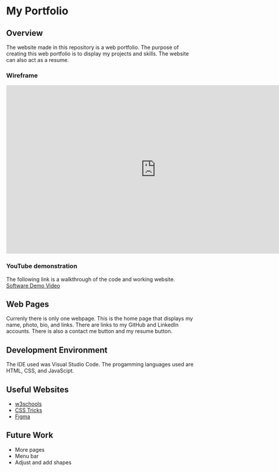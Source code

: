 # My Portfolio

## Overview

The website made in this repository is a web portfolio. The purpose of creating this web portfolio is to display my projects and skills. The website can also act as a resume.

### Wireframe 

<iframe style="border: 1px solid rgba(0, 0, 0, 0.1);" width="800" height="450" src="https://www.figma.com/embed?embed_host=share&url=https%3A%2F%2Fwww.figma.com%2Ffile%2FK9chxBaQUK3tW0LXPqG18Y%2Fweb-portfolio%3Fnode-id%3D0%253A1" allowfullscreen></iframe>

### YouTube demonstration
The following link is a walkthrough of the code and working website. 
[Software Demo Video](http://youtube.link.goes.here)

## Web Pages

Currenly there is only one webpage. This is the home page that displays my name, photo, bio, and links. There are links to my GitHub and LinkedIn accounts. There is also a contact me button and my resume button.

## Development Environment

The IDE used was Visual Studio Code. The progamming languages used are HTML, CSS, and JavaScipt.

## Useful Websites

* [w3schools](https://www.w3schools.com/css/css3_buttons.asp)
* [CSS Tricks](https://css-tricks.com/snippets/css/complete-guide-grid/)
* [Figma](https://www.figma.com/files/recent?fuid=950841595300302177)

## Future Work

* More pages
* Menu bar
* Adjust and add shapes